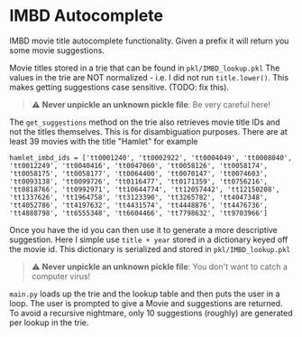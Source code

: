 # IMBD Autocomplete

IMBD movie title autocomplete functionality. Given a prefix it will return you some movie suggestions.

Movie titles stored in a trie that can be found in `pkl/IMBD_lookup.pkl` The values in the trie are NOT normalized - i.e. I did not run `title.lower()`. This makes getting suggestions case sensitive. (TODO: fix this).

> :warning: **Never unpickle an unknown pickle file**: Be very careful here!

The `get_suggestions` method on the trie also retrieves movie title IDs and not the titles themselves. This is for disambiguation purposes. There are at least 39 movies with the title "Hamlet" for example
```
hamlet_imbd_ids = ['tt0001240', 'tt0002922', 'tt0004049', 'tt0008040', 'tt0012249', 'tt0040416', 'tt0047060', 'tt0058126', 'tt0058174', 'tt0058175', 'tt0058177', 'tt0064400', 'tt0070147', 'tt0074603', 'tt0093138', 'tt0099726', 'tt0116477', 'tt0171359', 'tt0756216', 'tt0818766', 'tt0992971', 'tt10644774', 'tt12057442', 'tt12150208', 'tt1337626', 'tt1964758', 'tt3123390', 'tt3265782', 'tt4047348', 'tt4052786', 'tt4197632', 'tt4431574', 'tt4448876', 'tt4476736', 'tt4888798', 'tt6555348', 'tt6604466', 'tt7798632', 'tt9703966']
```

Once you have the id you can then use it to generate a more descriptive suggestion. Here I simple use `title + year` stored in a dictionary keyed off the movie id. This dictionary is serialized and stored in `pkl/IMBD_lookup.pkl`

> :warning: **Never unpickle an unknown pickle file**: You don't want to catch a computer virus!

`main.py` loads up the trie and the lookup table and then puts the user in a loop. The user is prompted to give a Movie and suggestions are returned. To avoid a recursive nightmare, only 10 suggestions (roughly) are generated per lookup in the trie.